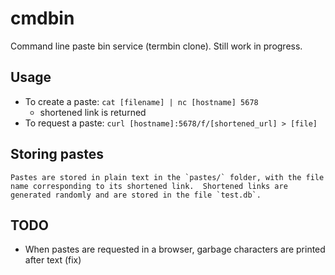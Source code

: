 # cmdbin

Command line paste bin service (termbin clone).  Still work in progress.

## Usage
- To create a paste: `cat [filename] | nc [hostname] 5678`
	- shortened link is returned
- To request a paste: `curl [hostname]:5678/f/[shortened_url] > [file]`

## Storing pastes
	Pastes are stored in plain text in the `pastes/` folder, with the file name corresponding to its shortened link.  Shortened links are generated randomly and are stored in the file `test.db`.

## TODO
- When pastes are requested in a browser, garbage characters are printed after text (fix)
